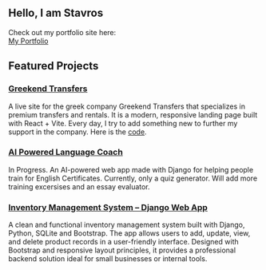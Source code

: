 ## Hello, I am Stavros


Check out my portfolio site here:  
[My Portfolio](https://benevolent-daffodil-b18961.netlify.app)


## Featured Projects


### [Greekend Transfers](https://www.greekendtransfers.com/)
A live site for the greek company Greekend Transfers that specializes in premium transfers 
and rentals. It is a modern, responsive landing page built with React + Vite. Every day, I try 
to add something new to further my support in the company.
Here is the [code](https://github.com/nobaigiobaitsi/cars-transfer.git).

### [AI Powered Language Coach](https://github.com/nobaigiobaitsi/language-coach-django.git)
In Progress. An AI-powered web app made with Django for helping people train for English Certificates.
Currently, only a quiz generator. Will add more training excersises and an essay evaluator.

### [Inventory Management System – Django Web App](https://github.com/nobaigiobaitsi/inventory-django)

A clean and functional inventory management system built with Django, Python, SQLite and Bootstrap. The 
app allows users to add, update, view, and delete product records in a user-friendly interface. 
Designed with Bootstrap and responsive layout principles, it provides a professional backend solution 
ideal for small businesses or internal tools.

